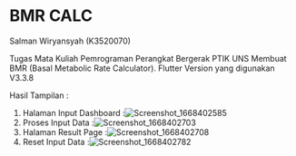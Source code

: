 # BMR CALC
Salman Wiryansyah (K3520070)

Tugas Mata Kuliah Pemrograman Perangkat Bergerak PTIK UNS Membuat BMR (Basal Metabolic Rate Calculator).
Flutter Version yang digunakan V3.3.8 

Hasil Tampilan :
1. Halaman Input Dashboard :![Screenshot_1668402585](https://user-images.githubusercontent.com/71618052/201582455-46e60a79-8650-4bc6-93e1-1a43c81ee15a.png)
2. Proses Input Data       :![Screenshot_1668402703](https://user-images.githubusercontent.com/71618052/201582742-801bcdb2-df54-4995-8463-e948e5b49b33.png)
3. Halaman Result Page     :![Screenshot_1668402708](https://user-images.githubusercontent.com/71618052/201582827-6d392d2e-201d-425a-b6ad-ca0aa340f033.png)
4. Reset Input Data        :![Screenshot_1668402782](https://user-images.githubusercontent.com/71618052/201583048-b13d8f12-b74e-4278-bd21-0c83fd8467da.png)

